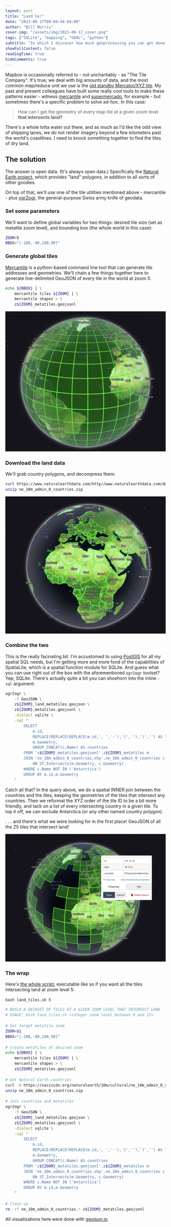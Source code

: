 ```yaml
---
layout: post
title: "Land ho!"
date: "2023-08-17T09:04:44-04:00"
author: "Bill Morris"
cover-img: "/assets/img/2023-08-17_cover.png"
tags: ["SQLite", "mapping", "GDAL", "python"]
subtitle: "In which I discover how much geoprocessing you can get done with inline SQLite"
showFullContent: false
readingTime: true
hideComments: true
---
```


Mapbox is occasionally referred to - not uncharitably - as "The Tile Company". It's true; we deal with big amounts of data, and the most common map/reduce unit we use is the [old standby Mercator/XYZ tile](https://en.wikipedia.org/wiki/Tiled_web_map). My past and present colleagues have built some really cool tools to make these patterns easier - witness [mercantile](https://github.com/mapbox/mercantile) and [supermercado](https://github.com/mapbox/supermercado), for example - but sometimes there's a specific problem to solve ad-hoc. In this case:

> How can I get the geometry of every map tile at a given zoom level __that intersects land?__

There's a whole lotta water out there, and as much as I'd like the odd view of shipping lanes, we do not render imagery beyond a few kilometers past the world's coastlines. I need to knock something together to find the tiles of dry land.

## The solution

The answer is open data. (It's always open data.) Specifically the [Natural Earth project](https://www.naturalearthdata.com/), which provides "land" polygons, in addition to all sorts of other goodies. 

On top of that, we'll use one of the tile utilities mentioned above - mercantile - plus [ogr2ogr](https://gdal.org/programs/ogr2ogr.html), the general-purpose Swiss army knife of geodata.

### Set some parameters
We'll want to define global variables for two things: desired tile size (set as metatile zoom level), and bounding box (the whole world in this case):

```sh
ZOOM=5
BBOX="[-180,-90,180,90]"
```

### Generate global tiles
[Mercantile](https://github.com/mapbox/mercantile) is a python-based command line tool that can generate tile addresses and geometries. We'll chain a few things together here to generate line-delimited GeoJSON of every tile in the world at zoom 5:

```sh
echo ${BBOX} | \
    mercantile tiles ${ZOOM} | \
    mercantile shapes > \
    z${ZOOM}_metatiles.geojsonl
```

![1](/shoals/assets/img/2023-08-17_1.png)

### Download the land data
We'll grab country polygons, and decompress them:

```sh
curl https://www.naturalearthdata.com/http//www.naturalearthdata.com/download/10m/cultural/ne_10m_admin_0_countries.zip
unzip ne_10m_admin_0_countries.zip
```

![2](/shoals/assets/img/2023-08-17_2.png)

### Combine the two
This is the really facinating bit. I'm accustomed to using [PostGIS](https://postgis.net/) for all my spatial SQL needs, but I'm getting more and more fond of the capabilities of SpatiaLite, which is a spatial function module for SQLite. And guess what you can use right out of the box with the aforementioned `ogr2ogr` toolset? Yep; SQLite. There's actually quite a bit you can shoehorn into the inline `-sql` argument:

```sh
ogr2ogr \
    -f GeoJSON \
    z${ZOOM}_land_metatiles.geojson \
    z${ZOOM}_metatiles.geojsonl \
    -dialect sqlite \
    -sql "
        SELECT 
            m.id,
            REPLACE(REPLACE(REPLACE(m.id,', ','-'),'(',''),')','') AS layer,
            m.Geometry,
            GROUP_CONCAT(c.Name) AS countries
        FROM 'z${ZOOM}_metatiles.geojsonl'.z${ZOOM}_metatiles m
        JOIN 'ne_10m_admin_0_countries.shp'.ne_10m_admin_0_countries c 
            ON ST_Intersects(m.Geometry, c.Geometry)
        WHERE c.Name NOT IN ('Antarctica')
        GROUP BY m.id,m.Geometry
    "
```

Catch all that? In the query above, we do a spatial INNER join between the countries and the tiles, keeping the geometries of the tiles that intersect any countries. Then we reformat the XYZ order of the tile ID to be a bit more friendly, and tack on a list of every intersecting country in a given tile. To top it off, we can exclude Antarctica (or any other named country polygon).

. . . and there's what we were looking for in the first place! GeoJSON of all the Z5 tiles that intersect land!

![3](/shoals/assets/img/2023-08-17_3.png)

### The wrap
Here's [the whole script](https://gist.github.com/wboykinm/4550c13c30baee99febc6f02028b0ec6), executable like so if you want all the tiles intersecting land at zoom level 5:

`bash land_tiles.sh 5`

```sh
# BUILD A DATASET OF TILES AT A GIVEN ZOOM LEVEL THAT INTERSECT LAND
# USAGE: bash land_tiles.sh <integer zoom level between 0 and 22>

# Set target metatile zoom
ZOOM=$1
BBOX="[-180,-90,180,90]"

# Create metatiles at desired zoom
echo ${BBOX} | \
    mercantile tiles ${ZOOM} | \
    mercantile shapes > \
    z${ZOOM}_metatiles.geojsonl

# Get Natural Earth countries
curl -O https://naciscdn.org/naturalearth/10m/cultural/ne_10m_admin_0_countries.zip
unzip ne_10m_admin_0_countries.zip

# Join countries and metatiles
ogr2ogr \
    -f GeoJSON \
    z${ZOOM}_land_metatiles.geojson \
    z${ZOOM}_metatiles.geojsonl \
    -dialect sqlite \
    -sql "
        SELECT 
            m.id,
            REPLACE(REPLACE(REPLACE(m.id,', ','-'),'(',''),')','') AS layer,
            m.Geometry,
            GROUP_CONCAT(c.Name) AS countries
        FROM 'z${ZOOM}_metatiles.geojsonl'.z${ZOOM}_metatiles m
        JOIN 'ne_10m_admin_0_countries.shp'.ne_10m_admin_0_countries c 
            ON ST_Intersects(m.Geometry, c.Geometry)
        WHERE c.Name NOT IN ('Antarctica')
        GROUP BY m.id,m.Geometry
    "

# Clean up
rm -rf ne_10m_admin_0_countries.* z${ZOOM}_metatiles.geojsonl
```

All visualizations here were done with [geojson.io](https://geojson.io/).